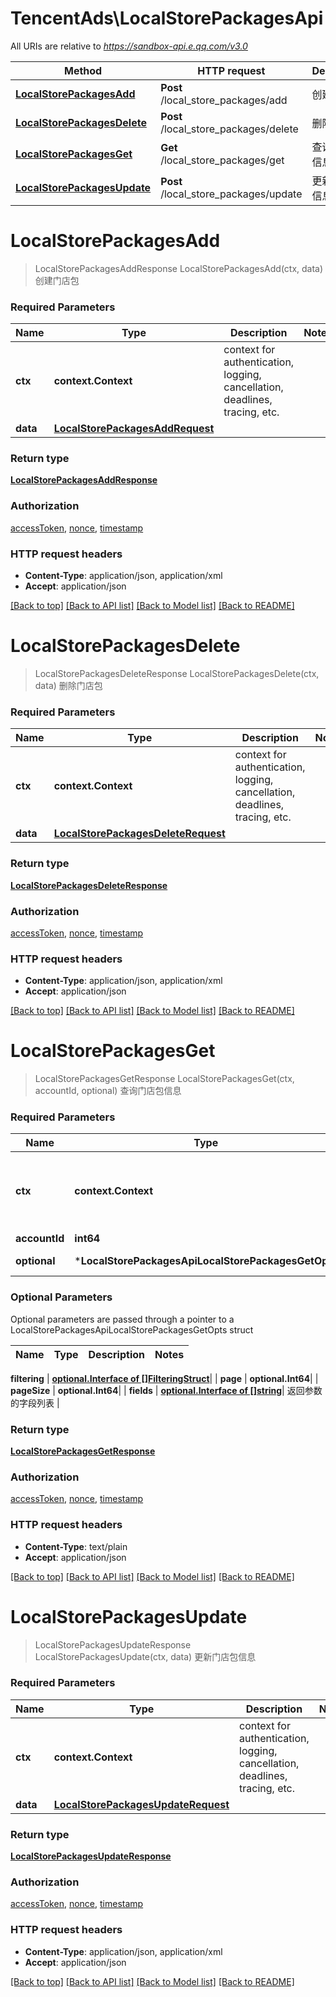 # TencentAds\LocalStorePackagesApi

All URIs are relative to *https://sandbox-api.e.qq.com/v3.0*

Method | HTTP request | Description
------------- | ------------- | -------------
[**LocalStorePackagesAdd**](LocalStorePackagesApi.md#LocalStorePackagesAdd) | **Post** /local_store_packages/add | 创建门店包
[**LocalStorePackagesDelete**](LocalStorePackagesApi.md#LocalStorePackagesDelete) | **Post** /local_store_packages/delete | 删除门店包
[**LocalStorePackagesGet**](LocalStorePackagesApi.md#LocalStorePackagesGet) | **Get** /local_store_packages/get | 查询门店包信息
[**LocalStorePackagesUpdate**](LocalStorePackagesApi.md#LocalStorePackagesUpdate) | **Post** /local_store_packages/update | 更新门店包信息


# **LocalStorePackagesAdd**
> LocalStorePackagesAddResponse LocalStorePackagesAdd(ctx, data)
创建门店包

### Required Parameters

Name | Type | Description  | Notes
------------- | ------------- | ------------- | -------------
 **ctx** | **context.Context** | context for authentication, logging, cancellation, deadlines, tracing, etc.
  **data** | [**LocalStorePackagesAddRequest**](LocalStorePackagesAddRequest.md)|  | 

### Return type

[**LocalStorePackagesAddResponse**](LocalStorePackagesAddResponse.md)

### Authorization

[accessToken](../README.md#accessToken), [nonce](../README.md#nonce), [timestamp](../README.md#timestamp)

### HTTP request headers

 - **Content-Type**: application/json, application/xml
 - **Accept**: application/json

[[Back to top]](#) [[Back to API list]](../README.md#documentation-for-api-endpoints) [[Back to Model list]](../README.md#documentation-for-models) [[Back to README]](../README.md)

# **LocalStorePackagesDelete**
> LocalStorePackagesDeleteResponse LocalStorePackagesDelete(ctx, data)
删除门店包

### Required Parameters

Name | Type | Description  | Notes
------------- | ------------- | ------------- | -------------
 **ctx** | **context.Context** | context for authentication, logging, cancellation, deadlines, tracing, etc.
  **data** | [**LocalStorePackagesDeleteRequest**](LocalStorePackagesDeleteRequest.md)|  | 

### Return type

[**LocalStorePackagesDeleteResponse**](LocalStorePackagesDeleteResponse.md)

### Authorization

[accessToken](../README.md#accessToken), [nonce](../README.md#nonce), [timestamp](../README.md#timestamp)

### HTTP request headers

 - **Content-Type**: application/json, application/xml
 - **Accept**: application/json

[[Back to top]](#) [[Back to API list]](../README.md#documentation-for-api-endpoints) [[Back to Model list]](../README.md#documentation-for-models) [[Back to README]](../README.md)

# **LocalStorePackagesGet**
> LocalStorePackagesGetResponse LocalStorePackagesGet(ctx, accountId, optional)
查询门店包信息

### Required Parameters

Name | Type | Description  | Notes
------------- | ------------- | ------------- | -------------
 **ctx** | **context.Context** | context for authentication, logging, cancellation, deadlines, tracing, etc.
  **accountId** | **int64**|  | 
 **optional** | ***LocalStorePackagesApiLocalStorePackagesGetOpts** | optional parameters | nil if no parameters

### Optional Parameters
Optional parameters are passed through a pointer to a LocalStorePackagesApiLocalStorePackagesGetOpts struct

Name | Type | Description  | Notes
------------- | ------------- | ------------- | -------------

 **filtering** | [**optional.Interface of []FilteringStruct**](FilteringStruct.md)|  | 
 **page** | **optional.Int64**|  | 
 **pageSize** | **optional.Int64**|  | 
 **fields** | [**optional.Interface of []string**](string.md)| 返回参数的字段列表 | 

### Return type

[**LocalStorePackagesGetResponse**](LocalStorePackagesGetResponse.md)

### Authorization

[accessToken](../README.md#accessToken), [nonce](../README.md#nonce), [timestamp](../README.md#timestamp)

### HTTP request headers

 - **Content-Type**: text/plain
 - **Accept**: application/json

[[Back to top]](#) [[Back to API list]](../README.md#documentation-for-api-endpoints) [[Back to Model list]](../README.md#documentation-for-models) [[Back to README]](../README.md)

# **LocalStorePackagesUpdate**
> LocalStorePackagesUpdateResponse LocalStorePackagesUpdate(ctx, data)
更新门店包信息

### Required Parameters

Name | Type | Description  | Notes
------------- | ------------- | ------------- | -------------
 **ctx** | **context.Context** | context for authentication, logging, cancellation, deadlines, tracing, etc.
  **data** | [**LocalStorePackagesUpdateRequest**](LocalStorePackagesUpdateRequest.md)|  | 

### Return type

[**LocalStorePackagesUpdateResponse**](LocalStorePackagesUpdateResponse.md)

### Authorization

[accessToken](../README.md#accessToken), [nonce](../README.md#nonce), [timestamp](../README.md#timestamp)

### HTTP request headers

 - **Content-Type**: application/json, application/xml
 - **Accept**: application/json

[[Back to top]](#) [[Back to API list]](../README.md#documentation-for-api-endpoints) [[Back to Model list]](../README.md#documentation-for-models) [[Back to README]](../README.md)

